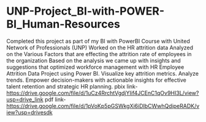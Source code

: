 # UNP-Project_BI-with-POWER-BI_Human-Resources
Completed this project as part of my BI with PowerBI Course with United Network of Professionals (UNP)
Worked on the HR attrition data 
Analyzed on the Various Factors that are effecting the attrition rate of employees in the organization
Based on  the analysis we came up with insights and suggestions that optimized workforce management with HR Employee Attrition Data Project using Power BI.
 Visualize key attrition metrics.
 Analyze trends. 
Empower decision-makers with actionable insights for effective talent retention and strategic HR planning.
 pbix link-https://drive.google.com/file/d/1uCz4RrchtVgdjYIif4JCEnC1qOv9HI3L/view?usp=drive_link
pdf link-https://drive.google.com/file/d/1pVoKp5pGSWkgXi6iDIbCWwhQdipeRADK/view?usp=drivesdk
